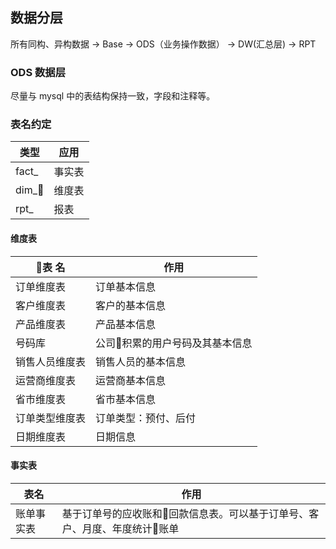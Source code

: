 ## 数据分层
所有同构、异构数据 -> Base -> ODS（业务操作数据） -> DW(汇总层) -> RPT

### ODS 数据层
尽量与 mysql 中的表结构保持一致，字段和注释等。

### 表名约定

类型 | 应用
----| ---
fact_ | 事实表
dim_  | 维度表
rpt_  | 报表

#### 维度表
表 名 | 作用
----- | -----
订单维度表| 订单基本信息
客户维度表| 客户的基本信息
产品维度表| 产品基本信息
号码库 | 公司积累的用户号码及其基本信息
销售人员维度表| 销售人员的基本信息
运营商维度表 | 运营商基本信息
省市维度表 | 省市基本信息
订单类型维度表 | 订单类型：预付、后付
日期维度表 | 日期信息

#### 事实表
表名 | 作用
---- | ----
账单事实表| 基于订单号的应收账和回款信息表。可以基于订单号、客户、月度、年度统计账单